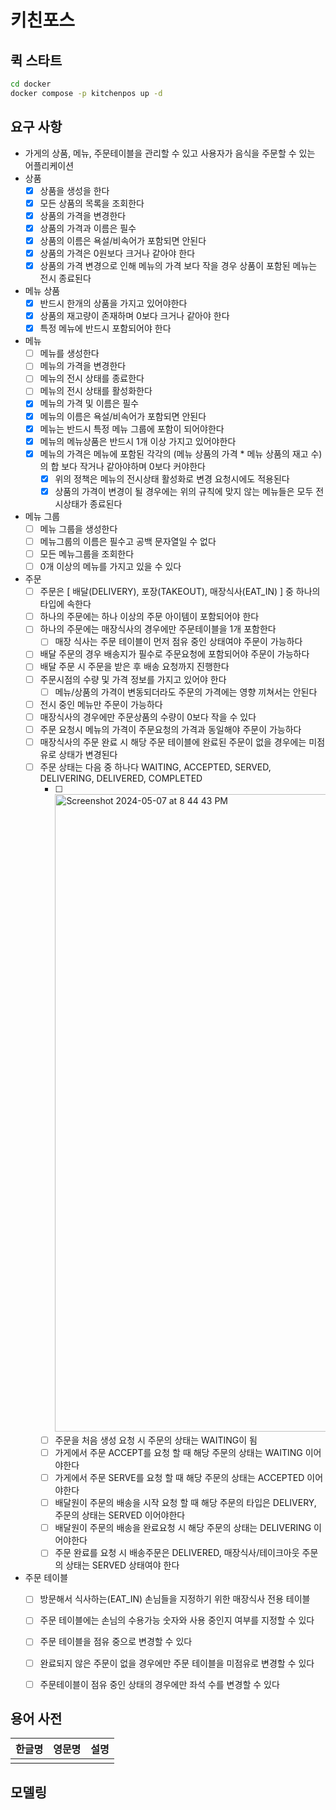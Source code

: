 # 키친포스

## 퀵 스타트

```sh
cd docker
docker compose -p kitchenpos up -d
```

## 요구 사항
- 가게의 상품, 메뉴, 주문테이블을 관리할 수 있고 사용자가 음식을 주문할 수 있는 어플리케이션
- 상품
  - [X] 상품을 생성을 한다
  - [X] 모든 상품의 목록을 조회한다
  - [X] 상품의 가격을 변경한다
  - [X] 상품의 가격과 이름은 필수
  - [X] 상품의 이름은 욕설/비속어가 포함되면 안된다
  - [X] 상품의 가격은 0원보다 크거나 같아야 한다
  - [X] 상품의 가격 변경으로 인해 메뉴의 가격 보다 작을 경우 상품이 포함된 메뉴는 전시 종료된다

- 메뉴 상품 
  - [X] 반드시 한개의 상품을 가지고 있어야한다
  - [X] 상품의 재고량이 존재하며 0보다 크거나 같아야 한다
  - [X] 특정 메뉴에 반드시 포함되어야 한다

- 메뉴
  - [ ] 메뉴를 생성한다
  - [ ] 메뉴의 가격을 변경한다
  - [ ] 메뉴의 전시 상태를 종료한다
  - [ ] 메뉴의 전시 상태를 활성화한다
  - [X] 메뉴의 가격 및 이름은 필수
  - [X] 메뉴의 이름은 욕설/비속어가 포함되면 안된다
  - [X] 메뉴는 반드시 특정 메뉴 그룹에 포함이 되어야한다
  - [X] 메뉴의 메뉴상품은 반드시 1개 이상 가지고 있어야한다 
  - [X] 메뉴의 가격은 메뉴에 포함된 각각의 (메뉴 상품의 가격 * 메뉴 상품의 재고 수)의 합 보다 작거나 같아야하며 0보다 커야한다
    - [X] 위의 정책은 메뉴의 전시상태 활성화로 변경 요청시에도 적용된다
    - [X] 상품의 가격이 변경이 될 경우에는 위의 규칙에 맞지 않는 메뉴들은 모두 전시상태가 종료된다

- 메뉴 그룹
  - [ ] 메뉴 그룹을 생성한다
  - [ ] 메뉴그룹의 이름은 필수고 공백 문자열일 수 없다
  - [ ] 모든 메뉴그룹을 조회한다
  - [ ] 0개 이상의 메뉴를 가지고 있을 수 있다

- 주문
  - [ ] 주문은 [ 배달(DELIVERY), 포장(TAKEOUT), 매장식사(EAT_IN) ] 중 하나의 타입에 속한다
  - [ ] 하나의 주문에는 하나 이상의 주문 아이템이 포함되어야 한다
  - [ ] 하나의 주문에는 매장식사의 경우에만 주문테이블을 1개 포함한다
    - [ ] 매장 식사는 주문 테이블이 먼저 점유 중인 상태여야 주문이 가능하다
  - [ ] 배달 주문의 경우 배송지가 필수로 주문요청에 포함되어야 주문이 가능하다
  - [ ] 배달 주문 시 주문을 받은 후 배송 요청까지 진행한다
  - [ ] 주문시점의 수량 및 가격 정보를 가지고 있어야 한다 
    - [ ] 메뉴/상품의 가격이 변동되더라도 주문의 가격에는 영향 끼쳐서는 안된다
  - [ ] 전시 중인 메뉴만 주문이 가능하다
  - [ ] 매장식사의 경우에만 주문상품의 수량이 0보다 작을 수 있다
  - [ ] 주문 요청시 메뉴의 가격이 주문요청의 가격과 동일해야 주문이 가능하다
  - [ ] 매장식사의 주문 완료 시 해당 주문 테이블에 완료된 주문이 없을 경우에는 미점유로 상태가 변경된다
  - [ ] 주문 상태는 다음 중 하나다 WAITING, ACCEPTED, SERVED, DELIVERING, DELIVERED, COMPLETED
    - [ ] <img width="1020" alt="Screenshot 2024-05-07 at 8 44 43 PM" src="https://github.com/next-step/ddd-legacy/assets/124428341/b2d9af40-211d-443b-873d-6a5791d9c31a">
    - [ ] 주문을 처음 생성 요청 시 주문의 상태는 WAITING이 됨
    - [ ] 가게에서 주문 ACCEPT를 요청 할 때 해당 주문의 상태는 WAITING 이어야한다
    - [ ] 가게에서 주문 SERVE를 요청 할 때 해당 주문의 상태는 ACCEPTED 이어야한다
    - [ ] 배달원이 주문의 배송을 시작 요청 할 때 해당 주문의 타입은 DELIVERY,  주문의 상태는 SERVED 이어야한다
    - [ ] 배달원이 주문의 배송을 완료요청 시 해당 주문의 상태는 DELIVERING 이어야한다
    - [ ] 주문 완료를 요청 시 배송주문은 DELIVERED, 매장식사/테이크아웃 주문의 상태는 SERVED 상태여야 한다
- 주문 테이블
  - [ ] 방문해서 식사하는(EAT_IN) 손님들을 지정하기 위한 매장식사 전용 테이블
  - [ ] 주문 테이블에는 손님의 수용가능 숫자와 사용 중인지 여부를 지정할 수 있다
  - [ ] 주문 테이블을 점유 중으로 변경할 수 있다
  - [ ] 완료되지 않은 주문이 없을 경우에만 주문 테이블을 미점유로 변경할 수 있다
  - [ ] 주문테이블이 점유 중인 상태의 경우에만 좌석 수를 변경할 수 있다


## 용어 사전

| 한글명 | 영문명 | 설명 |
| --- | --- | --- |
|  |  |  |

## 모델링
